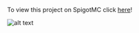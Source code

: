 To view this project on SpigotMC click [here](https://www.spigotmc.org/resources/signsystem.73654/)!

![alt text](https://i.ibb.co/VNRWPCB/banner.png)